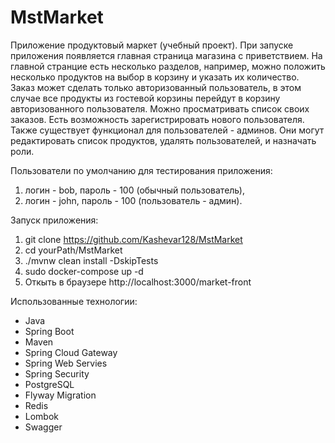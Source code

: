 # MstMarket
Приложение продуктовый маркет (учебный проект).
При запуске приложения появляется главная страница магазина с приветствием.
На главной странцие есть несколько разделов, например, можно положить несколько
продуктов на выбор в корзину и указать их количество.
Заказ может сделать только авторизованный пользователь, в этом случае все
продукты из гостевой корзины перейдут в корзину авторизованного пользователя.
Можно просматривать список своих заказов.
Есть возможность зарегистрировать нового пользователя.
Также существует функционал для пользователей - админов.
Они могут редактировать список продуктов, удалять пользователей,
и назначать роли.

Пользователи по умолчанию для тестирования приложения: 
1) логин - bob, пароль - 100 (обычный пользователь),
2) логин - john, пароль - 100 (пользователь - админ).

Запуск приложения:
1. git clone https://github.com/Kashevar128/MstMarket
2. cd yourPath/MstMarket
3. ./mvnw clean install -DskipTests
4. sudo docker-compose up -d
5. Откыть в браузере http://localhost:3000/market-front

Использованные технологии:

* Java
* Spring Boot
* Maven
* Spring Cloud Gateway
* Spring Web Servies
* Spring Security
* PostgreSQL
* Flyway Migration
* Redis
* Lombok
* Swagger









